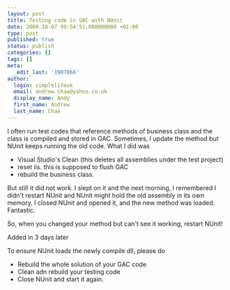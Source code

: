 ```yaml
---
layout: post
title: Testing code in GAC with NUnit
date: 2008-10-07 09:54:51.000000000 +01:00
type: post
published: true
status: publish
categories: []
tags: []
meta:
  _edit_last: '1907066'
author:
  login: simplelifeuk
  email: andrew.chaa@yahoo.co.uk
  display_name: Andy
  first_name: Andrew
  last_name: Chaa
---
```

<p>I often run test codes that reference methods of business class and the class is compiled and stored in GAC. Sometimes, I update the method but NUnit keeps running the old code. What I did was</p>
<ul>
<li>Visual Studio's Clean (this deletes all assemblies under the test project)</li>
<li>reset iis. this is supposed to flush GAC</li>
<li>rebuild the business class.</li>
</ul>
<p>But still it did not work. I slept on it and the next morning, I remembered I didn't restart NUnit and NUnit might hold the old assembly in its own memory. I closed NUnit and opened it, and the new method was loaded. Fantastic.</p>
<p>So, when you changed your method but can't see it working, restart NUnit!</p>
<p>Added in 3 days later</p>
<p>To ensure NUnit loads the newly compile dll, please do</p>
<ul>
<li>Rebuild the whole solution of your GAC code</li>
<li>Clean adn rebuild your testing code</li>
<li>Close NUnit and start it again.</li>
</ul>
